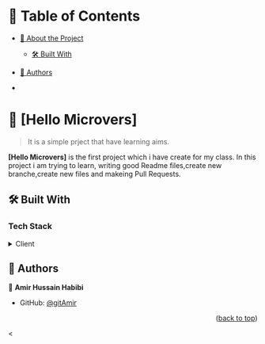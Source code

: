 <a name="readme-top"></a>





<!-- TABLE OF CONTENTS -->

# 📗 Table of Contents

- [📖 About the Project](#about-project)
  - [🛠 Built With](#built-with)
   
- [👥 Authors](#authors)
- 

<!-- PROJECT DESCRIPTION -->

# 📖 [Hello Microvers] <a name="about-project"></a>

> It is a simple prject that have learning aims.

**[Hello Microvers]** is the first project which i have create for my class. In this project i am trying to learn, writing good Readme files,create new branche,create new files and makeing Pull Requests.

## 🛠 Built With <a name="built-with"></a>

### Tech Stack <a name="tech-stack"></a>



<!-- > Describe the tech stack and include only the relevant sections that apply to your project. -->


<details>
  <summary>Client</summary>
  <ul>
    <li><a href="https://reactjs.org/">HTML AND CSS</a></li>
  </ul>
</details>


<!-- AUTHORS -->

## 👥 Authors <a name="authors"></a>




<!-- > Mention all of the collaborators of this project. -->


👤 **Amir Hussain Habibi**

- GitHub: [@gitAmir](https://github.com/Salarhabibi-amir)





<p align="right">(<a href="#readme-top">back to top</a>)</p>



<
